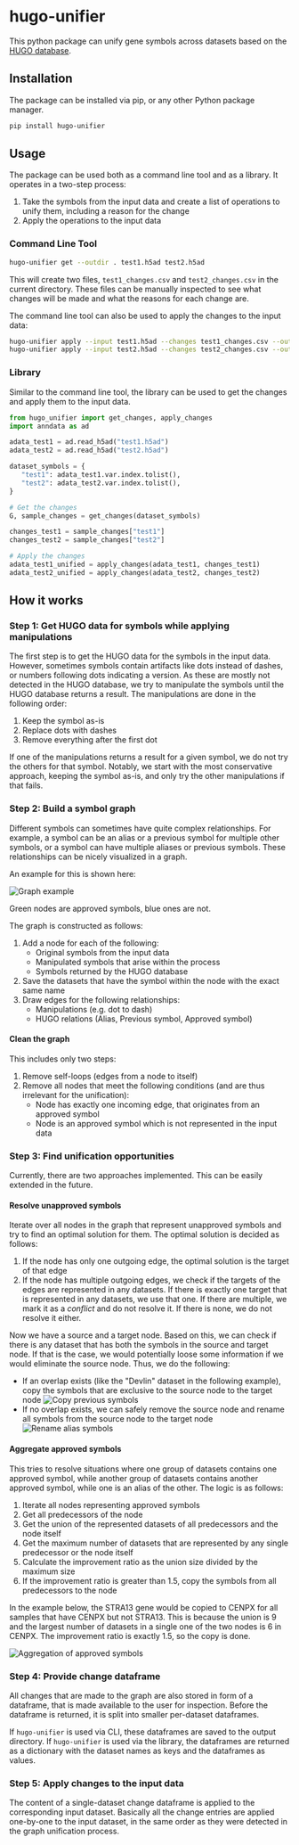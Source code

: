 # hugo-unifier

This python package can unify gene symbols across datasets based on the [HUGO database](https://www.genenames.org/tools/multi-symbol-checker/).

## Installation

The package can be installed via pip, or any other Python package manager.

```bash
pip install hugo-unifier
```

## Usage

The package can be used both as a command line tool and as a library.
It operates in a two-step process:

1. Take the symbols from the input data and create a list of operations to unify them, including a reason for the change
2. Apply the operations to the input data

### Command Line Tool

```bash
hugo-unifier get --outdir . test1.h5ad test2.h5ad
```

This will create two files, `test1_changes.csv` and `test2_changes.csv` in the current directory.
These files can be manually inspected to see what changes will be made and what the reasons for each change are.

The command line tool can also be used to apply the changes to the input data:

```bash
hugo-unifier apply --input test1.h5ad --changes test1_changes.csv --output test1_unified.h5ad
hugo-unifier apply --input test2.h5ad --changes test2_changes.csv --output test2_unified.h5ad
```

### Library

Similar to the command line tool, the library can be used to get the changes and apply them to the input data.

```python
from hugo_unifier import get_changes, apply_changes
import anndata as ad

adata_test1 = ad.read_h5ad("test1.h5ad")
adata_test2 = ad.read_h5ad("test2.h5ad")

dataset_symbols = {
   "test1": adata_test1.var.index.tolist(),
   "test2": adata_test2.var.index.tolist(),
}

# Get the changes
G, sample_changes = get_changes(dataset_symbols)

changes_test1 = sample_changes["test1"]
changes_test2 = sample_changes["test2"]

# Apply the changes
adata_test1_unified = apply_changes(adata_test1, changes_test1)
adata_test2_unified = apply_changes(adata_test2, changes_test2)
```

## How it works

### Step 1: Get HUGO data for symbols while applying manipulations

The first step is to get the HUGO data for the symbols in the input data.
However, sometimes symbols contain artifacts like dots instead of dashes, or numbers following dots indicating a version. As these are mostly not detected in the HUGO database, we try to manipulate the symbols until the HUGO database returns a result.
The manipulations are done in the following order:

1. Keep the symbol as-is
2. Replace dots with dashes
3. Remove everything after the first dot

If one of the manipulations returns a result for a given symbol, we do not try the others for that symbol. Notably, we start with the most conservative approach, keeping the symbol as-is, and only try the other manipulations if that fails.

### Step 2: Build a symbol graph

Different symbols can sometimes have quite complex relationships.
For example, a symbol can be an alias or a previous symbol for multiple other symbols, or a symbol can have multiple aliases or previous symbols. These relationships can be nicely visualized in a graph.

An example for this is shown here:

![Graph example](https://github.com/Mye-InfoBank/hugo-unifier/blob/main/docs/example.png?raw=true)

Green nodes are approved symbols, blue ones are not.

The graph is constructed as follows:
1. Add a node for each of the following:
   - Original symbols from the input data
   - Manipulated symbols that arise within the process
   - Symbols returned by the HUGO database
2. Save the datasets that have the symbol within the node with the exact same name
3. Draw edges for the following relationships:
   - Manipulations (e.g. dot to dash)
   - HUGO relations (Alias, Previous symbol, Approved symbol)

#### Clean the graph

This includes only two steps:
1. Remove self-loops (edges from a node to itself)
2. Remove all nodes that meet the following conditions (and are thus irrelevant for the unification):
    - Node has exactly one incoming edge, that originates from an approved symbol
    - Node is an approved symbol which is not represented in the input data

### Step 3: Find unification opportunities

Currently, there are two approaches implemented. This can be easily extended in the future.

#### Resolve unapproved symbols

Iterate over all nodes in the graph that represent unapproved symbols and try to find an optimal solution for them. The optimal solution is decided as follows:

1. If the node has only one outgoing edge, the optimal solution is the target of that edge
2. If the node has multiple outgoing edges, we check if the targets of the edges are represented in any datasets. If there is exactly one target that is represented in any datasets, we use that one. If there are multiple, we mark it as a _conflict_ and do not resolve it. If there is none, we do not resolve it either.

Now we have a source and a target node. Based on this, we can check if there is any dataset that has both the symbols in the source and target node. If that is the case, we would potentially loose some information if we would eliminate the source node. 
Thus, we do the following:
- If an overlap exists (like the "Devlin" dataset in the following example), copy the symbols that are exclusive to the source node to the target node ![Copy previous symbols](https://github.com/Mye-InfoBank/hugo-unifier/blob/main/docs/previous-copy.png?raw=true)
- If no overlap exists, we can safely remove the source node and rename all symbols from the source node to the target node ![Rename alias symbols](https://github.com/Mye-InfoBank/hugo-unifier/blob/main/docs/dot-to-dash.png?raw=true)

#### Aggregate approved symbols

This tries to resolve situations where one group of datasets contains one approved symbol, while another group of datasets contains another approved symbol, while one is an alias of the other. The logic is as follows:

1. Iterate all nodes representing approved symbols
2. Get all predecessors of the node
3. Get the union of the represented datasets of all predecessors and the node itself
4. Get the maximum number of datasets that are represented by any single predecessor or the node itself
5. Calculate the improvement ratio as the union size divided by the maximum size
6. If the improvement ratio is greater than 1.5, copy the symbols from all predecessors to the node

In the example below, the STRA13 gene would be copied to CENPX for all samples that have CENPX but not STRA13. This is because the union is 9 and the largest number of datasets in a single one of the two nodes is 6 in CENPX. The improvement ratio is exactly 1.5, so the copy is done.

![Aggregation of approved symbols](https://github.com/Mye-InfoBank/hugo-unifier/blob/main/docs/approved-aggregation.png?raw=true)

### Step 4: Provide change dataframe

All changes that are made to the graph are also stored in form of a dataframe, that is made available to the user for inspection. Before the dataframe is returned, it is split into smaller per-dataset dataframes.

If `hugo-unifier` is used via CLI, these dataframes are saved to the output directory. If `hugo-unifier` is used via the library, the dataframes are returned as a dictionary with the dataset names as keys and the dataframes as values.

### Step 5: Apply changes to the input data

The content of a single-dataset change dataframe is applied to the corresponding input dataset. Basically all the change entries are applied one-by-one to the input dataset, in the same order as they were detected in the graph unification process.
